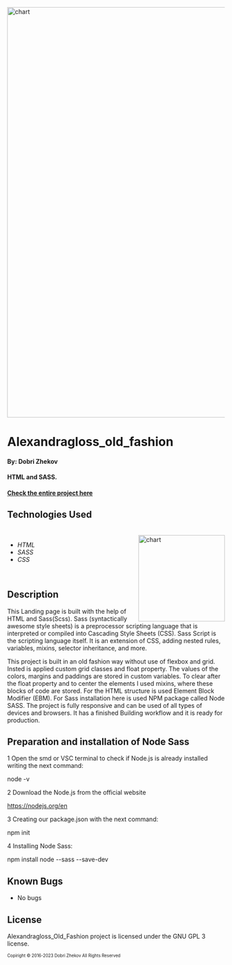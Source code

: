 <img align="justify" alt="chart" width="950px" src="https://github.com/zhekovdobri/Alexandragloss_old_fashion/blob/main/img/hero.jpg">

# Alexandragloss_old_fashion

#### By: Dobri Zhekov

#### HTML and SASS.

#### [<ins>Check the entire project here</ins>](https://zhekovdobri.github.io/Alexandragloss_old_fashion/)

## Technologies Used

<div class=pull-left>

</div>
&nbsp;&nbsp;&nbsp;&nbsp;&nbsp;&nbsp;&nbsp;&nbsp;&nbsp;&nbsp;&nbsp;&nbsp;&nbsp;&nbsp;&nbsp;
<div class=pull-right>
<img align="right" alt="chart" height="200px" src="https://github.com/zhekovdobri/Alexandragloss_old_fashion/blob/main/img/Alexandragloss_Old_fashion_language_chart.png">
</div>

* _HTML_
* _SASS_
* _CSS_

<br />

## Description
This Landing page is built with the help of HTML and Sass(Scss). Sass (syntactically awesome style sheets) is a preprocessor scripting language that is 
interpreted or compiled into Cascading Style Sheets (CSS). Sass Script is the scripting language itself. It is an extension of CSS, adding nested rules, 
variables, mixins, selector inheritance, and more. 

This project is built in an old fashion way without use of flexbox and grid. Insted is applied custom grid classes and float property. The values of the colors, 
margins and paddings are stored in custom variables. To clear after the float property and to center the elements I used mixins, where these blocks of code 
are stored. For the HTML structure is used Element Block Modifier (EBM). For Sass installation here is used NPM package called Node SASS. The project is fully responsive and can be used of all types of devices and browsers. It has a finished Building workflow and it is ready for production.

## Preparation and installation of Node Sass

1 Open the smd or VSC terminal to check if Node.js is already installed writing the next command:

node -v

2 Download the Node.js from the official website

https://nodejs.org/en

3 Creating our package.json with the next command:

npm init

4 Installing Node Sass:

npm install node --sass --save-dev 

## Known Bugs

* No bugs

## License

Alexandragloss_Old_Fashion project is licensed under the GNU GPL 3 license.

<sub><sup>Copiright © 2016-2023 Dobri Zhekov All Rights Reserved</sup></sub>



 
